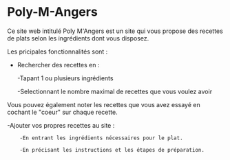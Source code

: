 # Poly-M-Angers
Ce site web intitulé Poly M'Angers est un site qui vous propose des recettes de plats selon les ingrédients dont vous disposez. 

Les pricipales fonctionnalités sont :

- Rechercher des recettes en :
	
	-Tapant 1 ou plusieurs ingrédients
	
	-Selectionnant le nombre maximal de recettes que vous voulez avoir
	
Vous pouvez également noter les recettes que vous avez essayé en cochant le "coeur" sur chaque recette.

-Ajouter vos propres recettes au site :

        -En entrant les ingrédients nécessaires pour le plat.
	
        -En précisant les instructions et les étapes de préparation.

